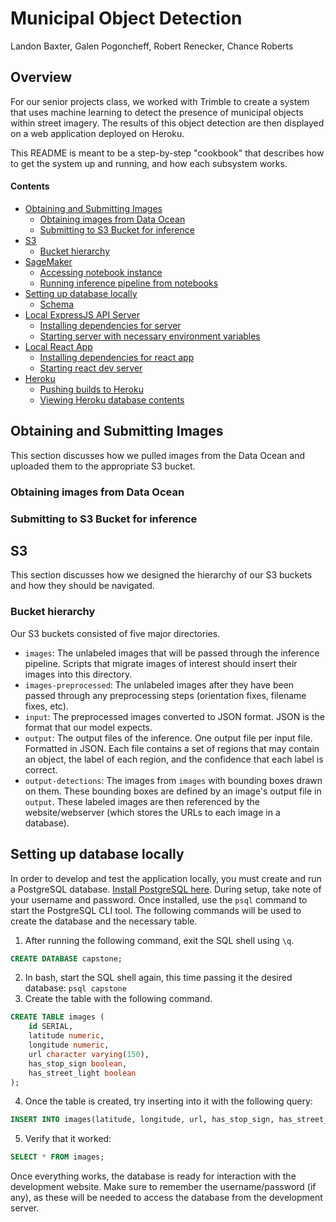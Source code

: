 # Municipal Object Detection 
Landon Baxter, Galen Pogoncheff, Robert Renecker, Chance Roberts 

## Overview
For our senior projects class, we worked with Trimble to create a system that uses machine learning to detect the presence of municipal objects within street imagery. The results of this object detection are then displayed on a web application deployed on Heroku. 

This README is meant to be a step-by-step "cookbook" that describes how to get the system up and running, and how each subsystem works. 

#### Contents
- [Obtaining and Submitting Images](#images)
  * [Obtaining images from Data Ocean](#obtain)
  * [Submitting to S3 Bucket for inference](#submit)
- [S3](#s3)
  * [Bucket hierarchy](#hierarchy) 
- [SageMaker](#sagemaker) 
  * [Accessing notebook instance](#accessnb)
  * [Running inference pipeline from notebooks](#inference)
- [Setting up database locally](#database)
  * [Schema](#dbschema)
- [Local ExpressJS API Server](#server)  
  * [Installing dependencies for server](#backenddependencies)
  * [Starting server with necessary environment variables](#startserver)
- [Local React App](#react)  
  * [Installing dependencies for react app](#reactdependencies)
  * [Starting react dev server](#startreact)  
- [Heroku](#heroku)
  * [Pushing builds to Heroku](#pushheroku)
  * [Viewing Heroku database contents](#dbheroku)


<a name="images"></a>
## Obtaining and Submitting Images  
This section discusses how we pulled images from the Data Ocean and uploaded them to the appropriate S3 bucket.    

<a name="obtain"></a>
### Obtaining images from Data Ocean  

<a name="submit"></a>
### Submitting to S3 Bucket for inference   


<a name="s3"></a>
## S3   
This section discusses how we designed the hierarchy of our S3 buckets and how they should be navigated.     

<a name="hierarchy"></a>
### Bucket hierarchy  
Our S3 buckets consisted of five major directories.  
- ```images```: The unlabeled images that will be passed through the inference pipeline. Scripts that migrate images of interest should insert their images into this directory.  
- ```images-preprocessed```: The unlabeled images after they have been passed through any preprocessing steps (orientation fixes, filename fixes, etc).  
- ```input```: The preprocessed images converted to JSON format. JSON is the format that our model expects.  
- ```output```: The output files of the inference. One output file per input file. Formatted in JSON. Each file contains a set of regions that may contain an object, the label of each region, and the confidence that each label is correct.   
- ```output-detections```: The images from ```images``` with bounding boxes drawn on them. These bounding boxes are defined by an image's output file in ```output```. These labeled images are then referenced by the website/webserver (which stores the URLs to each image in a database).   

<a name="database"></a>
## Setting up database locally  
In order to develop and test the application locally, you must create and run a PostgreSQL database. [Install PostgreSQL here](https://www.postgresql.org/download/). During setup, take note of your username and password. Once installed, use the ```psql``` command to start the PostgreSQL CLI tool. The following commands will be used to create the database and the necessary table. 
1. After running the following command, exit the SQL shell using ```\q```.
~~~sql 
CREATE DATABASE capstone;
~~~ 
2. In bash, start the SQL shell again, this time passing it the desired database: ```psql capstone``` 
3. Create the table with the following command.  
~~~sql 
CREATE TABLE images (
    id SERIAL,
    latitude numeric,
    longitude numeric,
    url character varying(150),
    has_stop_sign boolean,
    has_street_light boolean
); 
~~~ 
4. Once the table is created, try inserting into it with the following query: 
~~~sql 
INSERT INTO images(latitude, longitude, url, has_stop_sign, has_street_light) VALUES(-10.123, -12.001, 'img.example.com', false, true);
~~~ 
5. Verify that it worked: 
~~~sql 
SELECT * FROM images;
~~~ 

Once everything works, the database is ready for interaction with the development website. Make sure to remember the username/password (if any), as these will be needed to access the database from the development server. 
